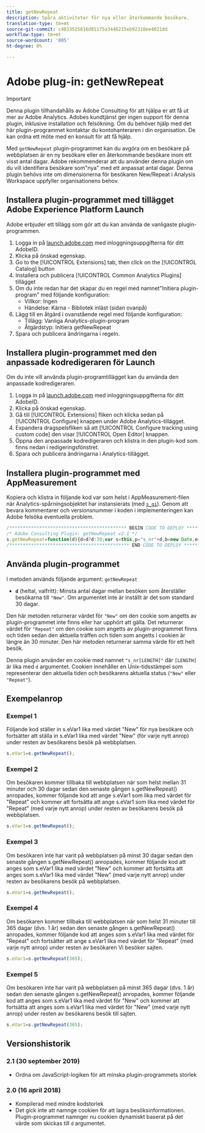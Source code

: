 ```yaml
---
title: getNewRepeat
description: Spåra aktiviteter för nya eller återkommande besökare.
translation-type: tm+mt
source-git-commit: c4833525816d81175a3446215eb92310ee4021dd
workflow-type: tm+mt
source-wordcount: '805'
ht-degree: 0%

---
```



# Adobe plug-in: getNewRepeat

>[!IMPORTANT]
>
>Denna plugin tillhandahålls av Adobe Consulting för att hjälpa er att få ut mer av Adobe Analytics. Adobes kundtjänst ger ingen support för denna plugin, inklusive installation och felsökning. Om du behöver hjälp med det här plugin-programmet kontaktar du kontohanteraren i din organisation. De kan ordna ett möte med en konsult för att få hjälp.

Med `getNewRepeat` plugin-programmet kan du avgöra om en besökare på webbplatsen är en ny besökare eller en återkommande besökare inom ett visst antal dagar. Adobe rekommenderar att du använder denna plugin om du vill identifiera besökare som&quot;nya&quot; med ett anpassat antal dagar. Denna plugin behövs inte om dimensionerna för besökaren New/Repeat i Analysis Workspace uppfyller organisationens behov.

## Installera plugin-programmet med tillägget Adobe Experience Platform Launch

Adobe erbjuder ett tillägg som gör att du kan använda de vanligaste plugin-programmen.

1. Logga in på [launch.adobe.com](https://launch.adobe.com) med inloggningsuppgifterna för ditt AdobeID.
1. Klicka på önskad egenskap.
1. Go to the [!UICONTROL Extensions] tab, then click on the [!UICONTROL Catalog] button
1. Installera och publicera [!UICONTROL Common Analytics Plugins] tillägget
1. Om du inte redan har det skapar du en regel med namnet&quot;Initiera plugin-program&quot; med följande konfiguration:
   * Villkor: Ingen
   * Händelse: Kärna - Bibliotek inläst (sidan ovanpå)
1. Lägg till en åtgärd i ovanstående regel med följande konfiguration:
   * Tillägg: Vanliga Analytics-plugin-program
   * Åtgärdstyp: Initiera getNewRepeat
1. Spara och publicera ändringarna i regeln.

## Installera plugin-programmet med den anpassade kodredigeraren för Launch

Om du inte vill använda plugin-programtillägget kan du använda den anpassade kodredigeraren.

1. Logga in på [launch.adobe.com](https://launch.adobe.com) med inloggningsuppgifterna för ditt AdobeID.
1. Klicka på önskad egenskap.
1. Gå till [!UICONTROL Extensions] fliken och klicka sedan på [!UICONTROL Configure] knappen under Adobe Analytics-tillägget.
1. Expandera dragspelsfliken så att [!UICONTROL Configure tracking using custom code] den visar [!UICONTROL Open Editor] knappen.
1. Öppna den anpassade kodredigeraren och klistra in den plugin-kod som finns nedan i redigeringsfönstret.
1. Spara och publicera ändringarna i Analytics-tillägget.

## Installera plugin-programmet med AppMeasurement

Kopiera och klistra in följande kod var som helst i AppMeasurement-filen när Analytics-spårningsobjektet har instansierats (med [`s_gi`](../functions/s-gi.md)). Genom att bevara kommentarer och versionsnummer i koden i implementeringen kan Adobe felsöka eventuella problem.

```js
/******************************************* BEGIN CODE TO DEPLOY *******************************************/
/* Adobe Consulting Plugin: getNewRepeat v2.1 */
s.getNewRepeat=function(d){d=d?d:30;var s=this,p="s_nr"+d,b=new Date,e=s.c_r(p),f=e.split("-"),c=b.getTime();b.setTime(c+864E5*d); if(""===e||18E4>c-f[0]&&"New"===f[1])return s.c_w(p,c+"-New",b),"New";s.c_w(p,c+"-Repeat",b);return"Repeat"};
/******************************************** END CODE TO DEPLOY ********************************************/
```

## Använda plugin-programmet

I metoden används följande argument: `getNewRepeat`

* **`d`** (heltal, valfritt): Minsta antal dagar mellan besöken som återställer besökarna till `"New"`. Om argumentet inte är inställt är det som standard 30 dagar.

Den här metoden returnerar värdet för `"New"` om den cookie som angetts av plugin-programmet inte finns eller har upphört att gälla. Det returnerar värdet för `"Repeat"` om den cookie som angetts av plugin-programmet finns och tiden sedan den aktuella träffen och tiden som angetts i cookien är längre än 30 minuter. Den här metoden returnerar samma värde för ett helt besök.

Denna plugin använder en cookie med namnet `"s_nr[LENGTH]"` där `[LENGTH]` är lika med `d` argumentet. Cookien innehåller en Unix-tidsstämpel som representerar den aktuella tiden och besökarens aktuella status (`"New"` eller `"Repeat"`).

## Exempelanrop

### Exempel 1

Följande kod ställer in s.eVar1 lika med värdet &quot;New&quot; för nya besökare och fortsätter att ställa in s.eVar1 lika med värdet &quot;New&quot; (för varje nytt anrop) under resten av besökarens besök på webbplatsen.

```js
s.eVar1=s.getNewRepeat();
```

### Exempel 2

Om besökaren kommer tillbaka till webbplatsen när som helst mellan 31 minuter och 30 dagar sedan den senaste gången s.getNewRepeat() anropades, kommer följande kod att ange s.eVar1 som lika med värdet för &quot;Repeat&quot; och kommer att fortsätta att ange s.eVar1 som lika med värdet för &quot;Repeat&quot; (med varje nytt anrop) under resten av besökarens besök på webbplatsen.

```js
s.eVar1=s.getNewRepeat();
```

### Exempel 3

Om besökaren inte har varit på webbplatsen på minst 30 dagar sedan den senaste gången s.getNewRepeat() anropades, kommer följande kod att anges som s.eVar1 lika med värdet &quot;New&quot; och kommer att fortsätta att anges som s.eVar1 lika med värdet &quot;New&quot; (med varje nytt anrop) under resten av besökarens besök på webbplatsen.

```js
s.eVar1=s.getNewRepeat();
```

### Exempel 4

Om besökaren kommer tillbaka till webbplatsen när som helst 31 minuter till 365 dagar (dvs. 1 år) sedan den senaste gången s.getNewRepeat() anropades, kommer följande kod att anges som s.eVar1 lika med värdet för &quot;Repeat&quot; och fortsätter att ange s.eVar1 lika med värdet för &quot;Repeat&quot; (med varje nytt anrop) under resten av besökaren Vi besöker sajten.

```js
s.eVar1=s.getNewRepeat(365);
```

### Exempel 5

Om besökaren inte har varit på webbplatsen på minst 365 dagar (dvs. 1 år) sedan den senaste gången s.getNewRepeat() anropades, kommer följande kod att anges som s.eVar1 lika med värdet för &quot;New&quot; och kommer att fortsätta att anges som s.eVar1 lika med värdet för &quot;New&quot; (med varje nytt anrop) under resten av besökarens besök till sajten.

```js
s.eVar1=s.getNewRepeat(365);
```

## Versionshistorik

### 2.1 (30 september 2019)

* Ordna om JavaScript-logiken för att minska plugin-programmets storlek

### 2.0 (16 april 2018)

* Kompilerad med mindre kodstorlek
* Det gick inte att namnge cookien för att lagra besöksinformationen. Plugin-programmet namnger nu cookien dynamiskt baserat på det värde som skickas till `d` argumentet.
